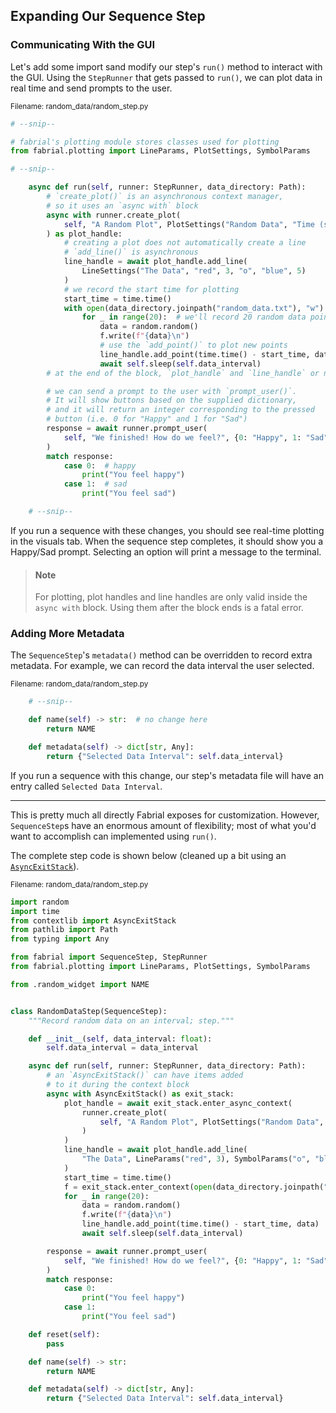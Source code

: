 ## Expanding Our Sequence Step

### Communicating With the GUI

Let's add some import sand modify our step's `run()` method to interact with the GUI. Using the `StepRunner` that gets passed to `run()`, we can plot data in real time and send prompts to the user.

<sub>Filename: random_data/random_step.py</sub>
```python
# --snip--

# fabrial's plotting module stores classes used for plotting
from fabrial.plotting import LineParams, PlotSettings, SymbolParams

# --snip--

    async def run(self, runner: StepRunner, data_directory: Path):
        # `create_plot()` is an asynchronous context manager,
        # so it uses an `async with` block
        async with runner.create_plot(
            self, "A Random Plot", PlotSettings("Random Data", "Time (s)", "Value")
        ) as plot_handle:
            # creating a plot does not automatically create a line
            # `add_line()` is asynchronous
            line_handle = await plot_handle.add_line(
                LineSettings("The Data", "red", 3, "o", "blue", 5)
            )
            # we record the start time for plotting
            start_time = time.time()
            with open(data_directory.joinpath("random_data.txt"), "w") as f:
                for _ in range(20):  # we'll record 20 random data points
                    data = random.random()
                    f.write(f"{data}\n")
                    # use the `add_point()` to plot new points
                    line_handle.add_point(time.time() - start_time, data)
                    await self.sleep(self.data_interval)
        # at the end of the block, `plot_handle` and `line_handle` or no longer valid

        # we can send a prompt to the user with `prompt_user()`.
        # It will show buttons based on the supplied dictionary,
        # and it will return an integer corresponding to the pressed
        # button (i.e. 0 for "Happy" and 1 for "Sad")
        response = await runner.prompt_user(
            self, "We finished! How do we feel?", {0: "Happy", 1: "Sad"}
        )
        match response:
            case 0:  # happy
                print("You feel happy")
            case 1:  # sad
                print("You feel sad")

    # --snip--
```

If you run a sequence with these changes, you should see real-time plotting in the visuals tab. When the sequence step completes, it should show you a Happy/Sad prompt. Selecting an option will print a message to the terminal.

> #### Note
> 
> For plotting, plot handles and line handles are only valid inside the `async with` block. Using them after the block ends is a fatal error.

### Adding More Metadata

The `SequenceStep`'s `metadata()` method can be overridden to record extra metadata. For example, we can record the data interval the user selected.

<sub>Filename: random_data/random_step.py</sub>
```python
    # --snip--

    def name(self) -> str:  # no change here
        return NAME

    def metadata(self) -> dict[str, Any]:
        return {"Selected Data Interval": self.data_interval}
```

If you run a sequence with this change, our step's metadata file will have an entry called `Selected Data Interval`.

___

This is pretty much all directly Fabrial exposes for customization. However, `SequenceStep`s have an enormous amount of flexibility; most of what you'd want to accomplish can implemented using `run()`.

The complete step code is shown below (cleaned up a bit using an [`AsyncExitStack`](https://docs.python.org/3/library/contextlib.html#contextlib.AsyncExitStack)).

<sub>Filename: random_data/random_step.py</sub>
```python
import random
import time
from contextlib import AsyncExitStack
from pathlib import Path
from typing import Any

from fabrial import SequenceStep, StepRunner
from fabrial.plotting import LineParams, PlotSettings, SymbolParams

from .random_widget import NAME


class RandomDataStep(SequenceStep):
    """Record random data on an interval; step."""

    def __init__(self, data_interval: float):
        self.data_interval = data_interval

    async def run(self, runner: StepRunner, data_directory: Path):
        # an `AsyncExitStack()` can have items added
        # to it during the context block
        async with AsyncExitStack() as exit_stack:
            plot_handle = await exit_stack.enter_async_context(
                runner.create_plot(
                    self, "A Random Plot", PlotSettings("Random Data", "Time (s)", "Value")
                )
            )
            line_handle = await plot_handle.add_line(
                "The Data", LineParams("red", 3), SymbolParams("o", "blue", 5)
            )
            start_time = time.time()
            f = exit_stack.enter_context(open(data_directory.joinpath("random_data.txt"), "w"))
            for _ in range(20):
                data = random.random()
                f.write(f"{data}\n")
                line_handle.add_point(time.time() - start_time, data)
                await self.sleep(self.data_interval)

        response = await runner.prompt_user(
            self, "We finished! How do we feel?", {0: "Happy", 1: "Sad"}
        )
        match response:
            case 0:
                print("You feel happy")
            case 1:
                print("You feel sad")

    def reset(self):
        pass

    def name(self) -> str:
        return NAME

    def metadata(self) -> dict[str, Any]:
        return {"Selected Data Interval": self.data_interval}

```